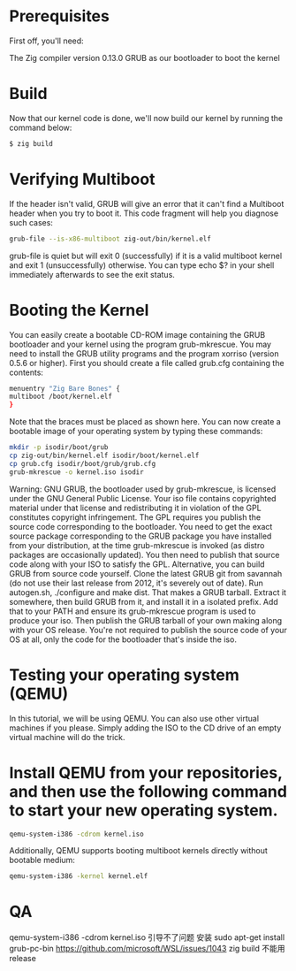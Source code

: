# Prerequisites

First off, you'll need:

The Zig compiler version 0.13.0
GRUB as our bootloader to boot the kernel

# Build

Now that our kernel code is done, we'll now build our kernel by running the command below:

```bash
$ zig build
```

# Verifying Multiboot

If the header isn't valid, GRUB will give an error that it can't find a Multiboot header when you try to boot it. This code fragment will help you diagnose such cases:

```bash
grub-file --is-x86-multiboot zig-out/bin/kernel.elf
```

grub-file is quiet but will exit 0 (successfully) if it is a valid multiboot kernel and exit 1 (unsuccessfully) otherwise. You can type echo \$? in your shell immediately afterwards to see the exit status.

# Booting the Kernel

You can easily create a bootable CD-ROM image containing the GRUB bootloader and your kernel using the program grub-mkrescue. You may need to install the GRUB utility programs and the program xorriso (version 0.5.6 or higher). First you should create a file called grub.cfg containing the contents:

```bash
menuentry "Zig Bare Bones" {
multiboot /boot/kernel.elf
}
```


Note that the braces must be placed as shown here. You can now create a bootable image of your operating system by typing these commands:

```bash
mkdir -p isodir/boot/grub
cp zig-out/bin/kernel.elf isodir/boot/kernel.elf
cp grub.cfg isodir/boot/grub/grub.cfg
grub-mkrescue -o kernel.iso isodir
```


Warning: GNU GRUB, the bootloader used by grub-mkrescue, is licensed under the GNU General Public License. Your iso file contains copyrighted material under that license and redistributing it in violation of the GPL constitutes copyright infringement. The GPL requires you publish the source code corresponding to the bootloader. You need to get the exact source package corresponding to the GRUB package you have installed from your distribution, at the time grub-mkrescue is invoked (as distro packages are occasionally updated). You then need to publish that source code along with your ISO to satisfy the GPL. Alternative, you can build GRUB from source code yourself. Clone the latest GRUB git from savannah (do not use their last release from 2012, it's severely out of date). Run autogen.sh, ./configure and make dist. That makes a GRUB tarball. Extract it somewhere, then build GRUB from it, and install it in a isolated prefix. Add that to your PATH and ensure its grub-mkrescue program is used to produce your iso. Then publish the GRUB tarball of your own making along with your OS release. You're not required to publish the source code of your OS at all, only the code for the bootloader that's inside the iso.

# Testing your operating system (QEMU)

In this tutorial, we will be using QEMU. You can also use other virtual machines if you please. Simply adding the ISO to the CD drive of an empty virtual machine will do the trick.

# Install QEMU from your repositories, and then use the following command to start your new operating system.

```bash
qemu-system-i386 -cdrom kernel.iso
```


Additionally, QEMU supports booting multiboot kernels directly without bootable medium:

```bash
qemu-system-i386 -kernel kernel.elf
```

# QA

qemu-system-i386 -cdrom kernel.iso 引导不了问题
安装 sudo apt-get install grub-pc-bin
<https://github.com/microsoft/WSL/issues/1043>
zig build 不能用release
